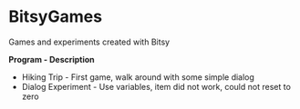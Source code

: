# BitsyGames
Games and experiments created with Bitsy

**Program - Description**
* Hiking Trip - First game, walk around with some simple dialog
* Dialog Experiment - Use variables, item did not work, could not reset to zero
